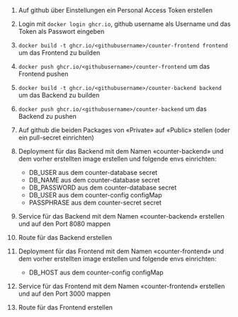 1. Auf github über Einstellungen ein Personal Access Token erstellen
1. Login mit `docker login ghcr.io`, github username als Username und das Token als Passwort eingeben
1. `docker build -t ghcr.io/<githubusername>/counter-frontend frontend` um das Frontend zu builden
1. `docker push ghcr.io/<githubusername>/counter-frontend` um das Frontend pushen
1. `docker build -t ghcr.io/<githubusername>/counter-backend backend` um das Backend zu builden
1. `docker push ghcr.io/<githubusername>/counter-backend` um das Backend zu pushen
1. Auf github die beiden Packages von «Private» auf «Public» stellen (oder ein pull-secret einrichten)

1. Deployment für das Backend mit dem Namen «counter-backend» und dem vorher erstellten image erstellen und folgende envs einrichten:
	- DB_USER aus dem counter-database secret
	- DB_NAME aus dem counter-database secret
	- DB_PASSWORD aus dem counter-database secret
	- DB_USER aus dem counter-config configMap
	- PASSPHRASE aus dem counter-secret secret
1. Service für das Backend mit dem Namen «counter-backend» erstellen und auf den Port 8080 mappen
1. Route für das Backend erstellen

1. Deployment für das Frontend mit dem Namen «counter-frontend» und dem vorher erstellten image erstellen und folgende envs einrichten:
	- DB_HOST aus dem counter-config configMap
1. Service für das Frontend mit dem Namen «counter-frontend» erstellen und auf den Port 3000 mappen
1. Route für das Frontend erstellen